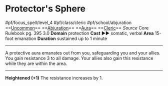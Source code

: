 # Protector's Sphere
#pf/focus_spell/level_4 #pf/class/cleric #pf/school/abjuration 
==[Uncommon](../../../Traits/Uncommon.md)== ==[Abjuration](../../../Traits/Abjuration.md)== ==[Aura](../../../Traits/Aura.md)== ==[Cleric](../../../Traits/Cleric.md)==
*Source* Core Rulebook pg. 395 3.0
**Domain** protection
**Cast** ►► somatic, verbal
**Area** 15-foot emanation
**Duration** sustained up to 1 minute

---
A protective aura emanates out from you, safeguarding you and your allies. You gain resistance 3 to all damage. Your allies also gain this resistance while they are within the area.

<hr>

**Heightened (+1)** The resistance increases by 1.